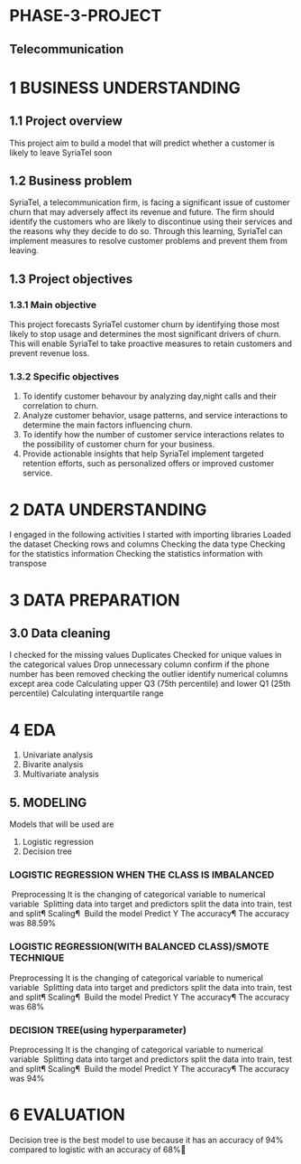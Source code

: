 # PHASE-3-PROJECT
## Telecommunication
# 1 BUSINESS UNDERSTANDING
## 1.1 Project overview
This project aim to build a model that will predict whether a customer is likely to leave SyriaTel soon
## 1.2 Business problem
SyriaTel, a telecommunication firm, is facing a significant issue of customer churn that may adversely affect its revenue and future. The firm should identify the customers who are likely to discontinue using their services and the reasons why they decide to do so. Through this learning, SyriaTel can implement measures to resolve customer problems and prevent them from leaving.
## 1.3 Project objectives
### 1.3.1 Main objective
This project forecasts SyriaTel customer churn by identifying those most likely to stop usage and determines the most significant drivers of churn. This will enable SyriaTel to take proactive measures to retain customers and prevent revenue loss.
### 1.3.2 Specific objectives
1. To identify customer behavour by analyzing day,night calls and their correlation to churn.
2. Analyze customer behavior, usage patterns, and service interactions to determine the main factors influencing churn.
3. To identify how the number of customer service interactions relates to the possibility of customer churn for your business.
4. Provide actionable insights that help SyriaTel implement targeted retention efforts, such as personalized offers or improved customer service.
# 2 DATA UNDERSTANDING
I engaged in the following activities
I started with importing libraries
Loaded the dataset
Checking rows and columns
Checking the data type
Checking for the statistics information
Checking the statistics information with transpose
# 3 DATA PREPARATION
## 3.0 Data cleaning
 I checked for the missing values
Duplicates 
Checked for unique values in the categorical values
Drop unnecessary column
confirm if the phone number has been removed
checking the outlier
identify numerical columns except area code
 Calculating upper Q3 (75th percentile) and lower Q1 (25th percentile) 
 Calculating interquartile range
# 4 EDA
1. Univariate analysis
2. Bivarite analysis
3. Multivariate analysis
## 5. MODELING
Models that will be used are
1. Logistic regression
2. Decision tree
### LOGISTIC REGRESSION WHEN THE CLASS IS IMBALANCED
 Preprocessing
It is the changing of categorical variable to numerical variable
 Splitting data into target and predictors
split the data into train, test and split¶
Scaling¶
 Build the model
 Predict Y
The accuracy¶
The accuracy was 88.59%
### LOGISTIC REGRESSION(WITH BALANCED CLASS)/SMOTE TECHNIQUE
Preprocessing
It is the changing of categorical variable to numerical variable
 Splitting data into target and predictors
split the data into train, test and split¶
Scaling¶
 Build the model
 Predict Y
The accuracy¶
The accuracy was 68%
### DECISION TREE(using hyperparameter)
Preprocessing
It is the changing of categorical variable to numerical variable
 Splitting data into target and predictors
split the data into train, test and split¶
Scaling¶
 Build the model
 Predict Y
The accuracy¶
The accuracy was 94%
# 6 EVALUATION
Decision tree is the best model to use because it has an accuracy of 94% compared to logistic with an accuracy of 68%

